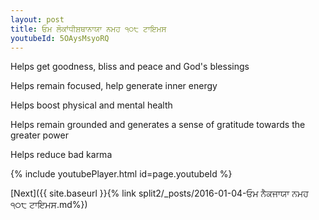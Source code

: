 ```yaml
---
layout: post
title: ਓਮ ਲੋਕਾਂਧੀਸ਼ਥਾਨਾਯਾ ਨਮਹ ੧੦੮ ਟਾਇਮਸ
youtubeId: 5OAysMsyoRQ
---
```

 
 
Helps get goodness, bliss and peace and God's blessings
 
Helps remain focused, help generate inner energy 
 
Helps boost physical and mental health 
 
Helps remain grounded and generates a sense of gratitude towards the greater power 
 
Helps reduce bad karma
 
 
 
 


{% include youtubePlayer.html id=page.youtubeId %}
 
[Next]({{ site.baseurl }}{% link  split2/_posts/2016-01-04-ਓਮ ਨੈਕਜਾਯਾ ਨਮਹ ੧੦੮ ਟਾਇਮਸ.md%})
 
